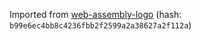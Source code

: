 Imported from [web-assembly-logo](https://github.com/carlosbaraza/web-assembly-logo) (hash: `b99e6ec4bb8c4236fbb2f2599a2a38627a2f112a`)
